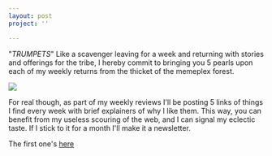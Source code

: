 ```yaml
---
layout: post
project: ''

---
```


"_TRUMPETS_" Like a scavenger leaving for a week and returning with stories and offerings for the tribe, I hereby commit to bringing you 5 pearls upon each of my weekly returns from the thicket of the memeplex forest. 



![](https://firebasestorage.googleapis.com/v0/b/firescript-577a2.appspot.com/o/imgs%2Fapp%2Fxiqo%2FRJoN6ky1W9?alt=media&token=c46303e6-b703-4cee-ad04-e158b55b590d)



For real though, as part of my weekly reviews I'll be posting 5 links of things I find every week with brief explainers of why I like them. This way, you can benefit from my useless scouring of the web, and I can signal my eclectic taste. If I stick to it for a month I'll make it a newsletter.

The first one's [here](offering-1)